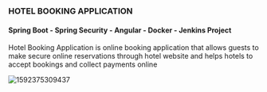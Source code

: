 ### HOTEL BOOKING APPLICATION 
#### Spring Boot - Spring Security - Angular - Docker - Jenkins Project

Hotel Booking Application is online booking application that allows guests to make secure online reservations through hotel website and helps hotels to accept bookings and collect payments online

![1592375309437](https://user-images.githubusercontent.com/59705964/215170916-c28fda98-b094-4095-9a5d-ac2bc41e97d0.jpg)
